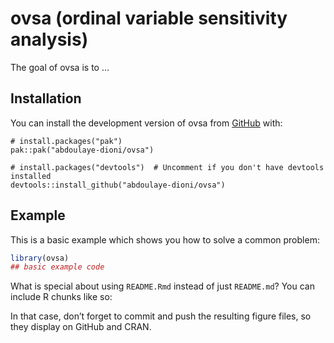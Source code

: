 
<!-- README.md is generated from README.Rmd. Please edit that file -->

# ovsa (ordinal variable sensitivity analysis)

<!-- badges: start -->
<!-- badges: end -->

The goal of ovsa is to …

## Installation

You can install the development version of ovsa from
[GitHub](https://github.com/) with:

    # install.packages("pak")
    pak::pak("abdoulaye-dioni/ovsa")

    # install.packages("devtools")  # Uncomment if you don't have devtools installed
    devtools::install_github("abdoulaye-dioni/ovsa")

## Example

This is a basic example which shows you how to solve a common problem:

``` r
library(ovsa)
## basic example code
```

What is special about using `README.Rmd` instead of just `README.md`?
You can include R chunks like so:

In that case, don’t forget to commit and push the resulting figure
files, so they display on GitHub and CRAN.

